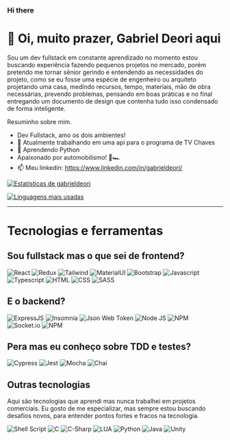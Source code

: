 ### Hi there 

# 👋 Oi, muito prazer, Gabriel Deori aqui
Sou um dev fullstack em constante aprendizado no momento estou buscando experiência fazendo pequenos projetos no mercado, porém pretendo me tornar sênior gerindo e entendendo as necessidades do projeto, como se eu fosse uma espécie de engenheiro ou arquiteto projetando uma casa, medindo recursos, tempo, materiais, mão de obra necessárias, prevendo problemas, pensando em boas práticas e no final entregando um documento de design que contenha tudo isso condensado de forma inteligente.

Resuminho sobre mim.
- Dev Fullstack, amo os dois ambientes!
- 🔭 Atualmente trabalhando em uma api para o programa de TV Chaves
- 🐍 Aprendendo Python
- Apaixonado por automobilismo! 🏁🏎️
- 📫 Meu linkedin: https://www.linkedin.com/in/gabrieldeori/

[![Estatísticas de gabrieldeori](https://github-readme-stats.vercel.app/api?username=gabrieldeori&show_icons=true&bg_color=0d1117&title_color=58a6ff&text_color=58a6ff&icon_color=e5e5e5)](https://github.com/gabrieldeori)

[![Linguagens mais usadas](https://github-readme-stats.vercel.app/api/top-langs/?username=gabrieldeori&show_icons=true&bg_color=0d1117&title_color=58a6ff&text_color=58a6ff&icon_color=e5e5e5)](https://github.com/gabrieldeori)

---

# Tecnologias e ferramentas
## Sou fullstack mas o que sei de frontend?
![React](https://img.shields.io/badge/React-20232A?style=for-the-badge&logo=react&logoColor=61DAFB)
![Redux](https://img.shields.io/badge/Redux-593D88?style=for-the-badge&logo=redux&logoColor=white)
![Tailwind](https://img.shields.io/badge/Tailwind_CSS-38B2AC?style=for-the-badge&logo=tailwind-css&logoColor=white)
![MaterialUI](https://img.shields.io/badge/Material%20UI-007FFF?style=for-the-badge&logo=mui&logoColor=white)
![Bootstrap](https://img.shields.io/badge/Bootstrap-563D7C?style=for-the-badge&logo=bootstrap&logoColor=white)
![Javascript](https://img.shields.io/badge/JavaScript-F7DF1E?style=for-the-badge&logo=javascript&logoColor=black)
![Typescript](https://img.shields.io/badge/TypeScript-007ACC?style=for-the-badge&logo=typescript&logoColor=white)
![HTML](https://img.shields.io/badge/HTML5-E34F26?style=for-the-badge&logo=html5&logoColor=white)
![CSS](https://img.shields.io/badge/CSS3-1572B6?style=for-the-badge&logo=css3&logoColor=white)
![SASS](https://img.shields.io/badge/Sass-CC6699?style=for-the-badge&logo=sass&logoColor=white)

## E o backend?
![ExpressJS](https://img.shields.io/badge/Express.js-000000?style=for-the-badge&logo=express&logoColor=white)
![Insomnia](https://img.shields.io/badge/Insomnia-5849be?style=for-the-badge&logo=Insomnia&logoColor=white)
![Json Web Token](https://img.shields.io/badge/JWT-000000?style=for-the-badge&logo=JSON%20web%20tokens&logoColor=white)
![Node JS](https://img.shields.io/badge/Node.js-339933?style=for-the-badge&logo=nodedotjs&logoColor=white)
![NPM](https://img.shields.io/badge/npm-CB3837?style=for-the-badge&logo=npm&logoColor=white)
![Socket.io](https://img.shields.io/badge/Socket.io-010101?&style=for-the-badge&logo=Socket.io&logoColor=white)
![NPM](https://img.shields.io/badge/npm-CB3837?style=for-the-badge&logo=npm&logoColor=white)

## Pera mas eu conheço sobre TDD e testes?
![Cypress](https://img.shields.io/badge/Cypress-17202C?style=for-the-badge&logo=cypress&logoColor=white)
![Jest](https://img.shields.io/badge/Jest-C21325?style=for-the-badge&logo=jest&logoColor=white)
![Mocha](https://img.shields.io/badge/Mocha-8D6748?style=for-the-badge&logo=Mocha&logoColor=white)
![Chai](https://img.shields.io/badge/chai-A30701?style=for-the-badge&logo=chai&logoColor=white)

## Outras tecnologias
Aqui são tecnologias que aprendi mas nunca trabalhei em projetos comerciais. Eu gosto de me especializar, mas sempre estou buscando desafios novos, para entender pontos fortes e fracos na tecnologia.

![Shell Script](https://img.shields.io/badge/Shell_Script-121011?style=for-the-badge&logo=gnu-bash&logoColor=white)
![C](https://img.shields.io/badge/C-00599C?style=for-the-badge&logo=c&logoColor=white)
![C-Sharp](https://img.shields.io/badge/C%23-239120?style=for-the-badge&logo=c-sharp&logoColor=white)
![LUA](https://img.shields.io/badge/Lua-2C2D72?style=for-the-badge&logo=lua&logoColor=white)
![Python](https://img.shields.io/badge/Python-FFD43B?style=for-the-badge&logo=python&logoColor=darkgreen)
![Java](https://img.shields.io/badge/Java-ED8B00?style=for-the-badge&logo=java&logoColor=white)
![Unity](https://img.shields.io/badge/Unity-100000?style=for-the-badge&logo=unity&logoColor=white)
